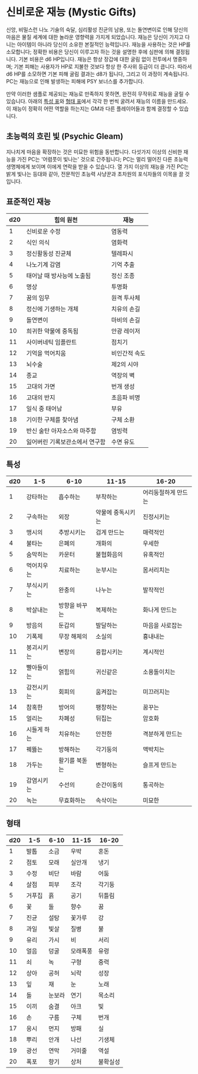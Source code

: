 # 신비로운 재능 (Mystic Gifts)
신앙, 비밀스런 나노 기술의 숙달, 심리활성 진균의 남용, 또는 돌연변이로 인해 당신의 마음은 물질 세계에 대한 놀라운 영향력을 가지게 되었습니다. 재능은 당신이 가지고 다니는 아이템이 아니라 당신이 소유한 본질적인 능력입니다. 재능을 사용하는 것은 HP를 소모합니다; 정확한 비용은 당신이 이루고자 하는 것을 설명한 후에 심판에 의해 결정됩니다. 기본 비용은 d6 HP입니다. 재능은 항상 장갑에 대한 굴림 없이 전투에서 명중하며; 기본 피해는 사용자가 HP로 지불한 것보다 항상 한 주사위 등급이 더 큽니다. 따라서 d6 HP를 소모하면 기본 피해 굴림 결과는 d8가 됩니다, 그리고 이 과정이 계속됩니다. PC는 재능으로 인해 발생하는 피해에 PSY 보너스를 추가합니다.

만약 이러한 샘플로 제공되는 재능로 만족하지 못하면, 완전히 무작위로 재능을 굴릴 수 있습니다. 아래의 [특성 표](mystic-gifts.md#특성)와 [형태 표](mystic-gifts.md#형태)에서 각각 한 번씩 굴려서 재능의 이름을 만드세요. 이 재능이 정확히 어떤 역할을 하는지는 GM과 다른 플레이어들과 함께 결정할 수 있습니다.

## 초능력의 흐린 빛 (Psychic Gleam)
지나치게 마음을 확장하는 것은 미묘한 위험을 동반합니다. 다섯가지 이상의 신비한 재능을 가진 PC는 '어렴풋이 빛나는' 것으로 간주됩니다; PC는 멀리 떨어진 다른 초능력 생명체에게 보이며 이에게 연락을 받을 수 있습니다. 열 가지 이상의 재능을 가진 PC는 밝게 빛나는 등대와 같아, 전문적인 초능력 사냥꾼과 초차원의 포식자들의 이목을 끌 것입니다.

## 표준적인 재능 <!-- {docsify-ignore} -->
|d20|힘의 원천|재능|
|---|---------------|---------|
| 1 | 신비로운 수정 | 염동력 |
| 2 | 식인 의식 | 염화력 |
| 3 | 정신활동성 진균체 | 텔레파시 |
| 4 | 나노기계 감염 | 기억 추출 |
| 5 | 태어날 때 방사능에 노출됨 | 정신 조종 |
| 6 | 명상 | 투명화 |
| 7 | 꿈의 임무 | 원격 투사체 |
| 8 | 정신에 기생하는 개체 | 치유의 손길 |
| 9 | 돌연변이 | 마비의 손길 |
| 10 | 희귀한 약물에 중독됨 | 안광 레이저 |
| 11 | 사이버네틱 임플란트 | 점치기 |
| 12 | 기억을 먹어치움 | 비인간적 속도 |
| 13 | 뇌수술 | 제2의 시야 |
| 14 | 종교 | 역장의 벽 |
| 15 | 고대의 가면 | 번개 생성 |
| 16 | 고대의 반지 | 초음파 비명 |
| 17 | 일식 중 태어남 | 부유 |
| 18 | 기이한 구체를 찾아냄 | 구체 소환 |
| 19 | 반신 술탄 아자소스와 마주함 | 염빙력 |
| 20 | 잃어버린 기록보관소에서 연구함 | 수면 유도 |


## 특성 <!-- {docsify-ignore} -->
|d20|1-5|6-10|11-15|16-20|
|---|---|----|-----|-----|
| 1 | 강타하는 | 흡수하는 | 부착하는 | 어리둥절하게 만드는 |
| 2 | 구속하는 | 외장 | 약물에 중독시키는 | 진정시키는 |
| 3 | 맹시의 | 추방시키는 | 검게 만드는 | 매력적인 |
| 4 | 불타는 | 은폐의 | 개화의 | 우세한 |
| 5 | 숨막히는 | 카운터 | 불협화음의 | 유혹적인 |
| 6 | 먹어치우는 | 치료하는 | 눈부시는 | 몸서리치는 |
| 7 | 부식시키는 | 완충의 | 나누는 | 발작적인 |
| 8 | 박살내는 | 방향을 바꾸는 | 복제하는 | 화나게 만드는 |
| 9 | 방음의 | 둔갑의 | 발달하는 | 마음을 사로잡는 |
| 10 | 기폭제 | 무장 해체의 | 소실의 | 흉내내는 |
| 11 | 붕괴시키는 | 변장의 | 융합시키는 | 계시적인 |
| 12 | 빨아들이는 | 얽힘의 | 귀신같은 | 소용돌이치는 |
| 13 | 감전시키는 | 회피의 | 움켜잡는 | 미끄러지는 |
| 14 | 참혹한 | 방어의 | 팽창하는 | 꿈꾸는 |
| 15 | 얼리는 | 차폐성 | 뒤집는 | 암호화 |
| 16 | 시들게 하는 | 치유하는 | 안전한 | 격분하게 만드는 |
| 17 | 꿰뜷는 | 방해하는 | 각기둥의 | 맥박치는 |
| 18 | 가두는 | 활기를 북돋는 | 변형하는 | 슬프게 만드는 |
| 19 | 감염시키는 | 수선의 | 순간이동의 | 통곡하는 |
| 20 | 녹는 | 무효화하는 | 속삭이는 | 미묘한 |


## 형태 <!-- {docsify-ignore} -->
|d20|1-5|6-10|11-15|16-20|
|---|---|----|-----|-----|
| 1 | 발톱 | 소금 | 우박 | 혼돈 |
| 2 | 점토 | 모래 | 실안개 | 냉기 |
| 3 | 수정 | 비단 | 바람 | 어둠 |
| 4 | 살점 | 피부 | 조각 | 각기둥 |
| 5 | 거푸집 | 흙 | 공기 | 뒤틀림 |
| 6 | 꽃 | 돌 | 향수 | 꿈 |
| 7 | 진균 | 설탕 | 꽃가루 | 강 |
| 8 | 과일 | 빛살 | 질병 | 불 |
| 9 | 유리 | 가시 | 비 | 서리 |
| 10 | 얼음 | 덩굴 | 모래폭풍 | 유령 |
| 11 | 쇠 | 녹 | 구형 | 중력 |
| 12 | 상아 | 공허 | 뇌락 | 성장 |
| 13 | 잎 | 재 | 눈 | 노래 |
| 14 | 돌 | 눈보라 | 연기 | 목소리 |
| 15 | 이끼 | 숨결 | 아크 | 빛 |
| 16 | 손 | 구름 | 구체 | 번개 |
| 17 | 응시 | 먼지 | 방패 | 실 |
| 18 | 뿌리 | 안개 | 나선 | 기생체 |
| 19 | 광선 | 연막 | 거미줄 | 역설 |
| 20 | 폭포 | 향기 | 상처 | 불확실성 |
